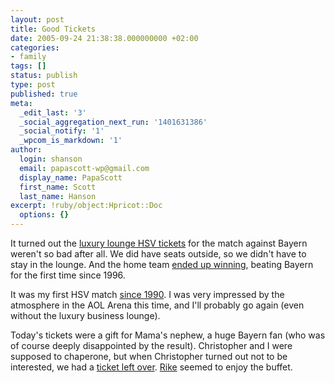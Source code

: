 ```yaml
---
layout: post
title: Good Tickets
date: 2005-09-24 21:38:38.000000000 +02:00
categories:
- family
tags: []
status: publish
type: post
published: true
meta:
  _edit_last: '3'
  _social_aggregation_next_run: '1401631386'
  _social_notify: '1'
  _wpcom_is_markdown: '1'
author:
  login: shanson
  email: papascott-wp@gmail.com
  display_name: PapaScott
  first_name: Scott
  last_name: Hanson
excerpt: !ruby/object:Hpricot::Doc
  options: {}
---
```

<p>It turned out the <a href="https://www.papascott.de/archives/2005/08/09/bad-tickets/" title="PapaScott &raquo; Blog Archive &raquo; Bad Tickets">luxury lounge HSV tickets</a> for the match against Bayern weren't so bad after all. We did have seats outside, so we didn't have to stay in the lounge. And the home team <a href="http://sportsillustrated.cnn.com/2005/soccer/wires/09/24/2080.ap.eu.spt.soc.german.roundup/index.html" title="SI.com - Hamburg ends Bayern's record streak with 2-0 win">ended up winning</a>, beating Bayern for the first time since 1996.</p>
<p>It was my first HSV match <a href="https://www.papascott.de/archives/2004/11/25/monkey-noises/">since 1990</a>. I was very impressed by the atmosphere in the AOL Arena this time, and I'll probably go again (even without the luxury business lounge).</p>
<p>Today's tickets were a gift for Mama's nephew, a huge Bayern fan (who was of course deeply disappointed by the result). Christopher and I were supposed to chaperone, but when Christopher turned out not to be interested, we had a <a href="http://lumma.de/eintrag.php?id=2107" title="HSV olé [Lummaland - das Weblog]">ticket left over</a>. <a href="http://frederikesophie.blogg.de/eintrag.php?id=226" title="HSV-Mampf [Frederike Sophie]">Rike</a> seemed to enjoy the buffet.</p>
